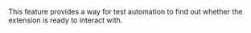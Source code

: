 This feature provides a way for test automation to find out whether the extension is ready to interact with.

